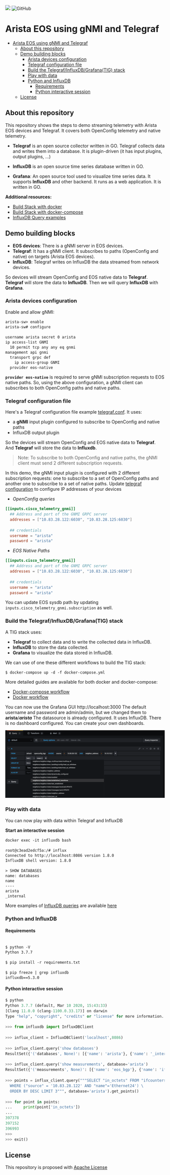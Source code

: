 ![](https://img.shields.io/badge/Arista-EOS%20Automation-blue) ![GitHub](https://img.shields.io/github/license/ksator/arista_eos_streaming_telemetry_with_gnmi_and_telegraf)

# Arista EOS using gNMI and Telegraf

- [Arista EOS using gNMI and Telegraf](#arista-eos-using-gnmi-and-telegraf)
  - [About this repository](#about-this-repository)
  - [Demo building blocks](#demo-building-blocks)
    - [Arista devices configuration](#arista-devices-configuration)
    - [Telegraf configuration file](#telegraf-configuration-file)
    - [Build the Telegraf/InfluxDB/Grafana(TIG) stack](#build-the-telegrafinfluxdbgrafanatig-stack)
    - [Play with data](#play-with-data)
    - [Python and InfluxDB](#python-and-influxdb)
      - [Requirements](#requirements)
      - [Python interactive session](#python-interactive-session)
  - [License](#license)

## About this repository

This repository shows the steps to demo streaming telemetry with Arista EOS devices and Telegraf.
It covers both OpenConfig telemetry and native telemetry.

- __Telegraf__ is an open source collector written in GO.
Telegraf collects data and writes them into a database.
It is plugin-driven (it has input plugins, output plugins, ...)

- __InfluxDB__ is an open source time series database written in GO.

- __Grafana__: An open source tool used to visualize time series data. It supports __InfluxDB__ and other backend. It runs as a web application. It is written in GO.

__Additional resources:__

- [Build Stack with docker](./DOCKER.md)
- [Build Stack with docker-compose](./COMPOSE.md)
- [InfluxDB Query examples](./Influxdb.md)

## Demo building blocks

- __EOS devices__: There is a gNMI server in EOS devices.
- __Telegraf__: It has a gNMI client. It subscribes to paths (OpenConfig and native) on targets (Arista EOS devices).
- __InfluxDB__: Telegraf writes on InfluxDB the data streamed from network devices.

So devices will stream OpenConfig and EOS native data to __Telegraf__. __Telegraf__ will store the data to __InfluxDB__. Then we will query __InfluxDB__ with __Grafana__.

### Arista devices configuration

Enable and allow gNMI:

```
arista-sw> enable
arista-sw# configure

username arista secret 0 arista
ip access-list GNMI
  10 permit tcp any any eq gnmi
management api gnmi
  transport grpc def
    ip access-group GNMI
  provider eos-native
```

__`provider eos-native`__ is required to serve gNMI subscription requests to EOS native paths.
So, using the above configuration, a gNMI client can subscribes to both OpenConfig paths and native paths.

### Telegraf configuration file

Here's a Telegraf configuration file example [telegraf.conf](config_files/telegraf.conf).
It uses:

- a __gNMI__ input plugin configured to subscribe to OpenConfig and native paths
- InfluxDB output plugin

So the devices will stream OpenConfig and EOS native data to __Telegraf__. And __Telegraf__ will store the data to __Influxdb__.

> Note: To subscribe to both OpenConfig and native paths, the gNMI client must send 2 different subscription requests.

In this demo, the gNMI input plugin is configured with 2 different subscription requests: one to subscribe to a set of OpenConfig paths and another one to subscribe to a set of native paths. Update [telegraf configuration](config_files/telegraf.conf) to configure IP addresses of your devices

- _OpenConfig queries_

```conf
[[inputs.cisco_telemetry_gnmi]]
  ## Address and port of the GNMI GRPC server
  addresses = ["10.83.28.122:6030", "10.83.28.125:6030"]

  ## credentials
  username = "arista"
  password = "arista"
```

- _EOS Native Paths_

```conf
[[inputs.cisco_telemetry_gnmi]]
  ## Address and port of the GNMI GRPC server
  addresses = ["10.83.28.122:6030", "10.83.28.125:6030"]

  ## credentials
  username = "arista"
  password = "arista"
```

You can update EOS sysdb path by updating `inputs.cisco_telemetry_gnmi.subscription` as well.

### Build the Telegraf/InfluxDB/Grafana(TIG) stack

A TIG stack uses:

- __Telegraf__ to collect data and to write the collected data in InfluxDB.
- __InfluxDB__ to store the data collected.
- __Grafana__ to visualize the data stored in InfluxDB.

We can use of one these different workflows to build the TIG stack:


```shell
$ docker-compose up -d -f docker-compose.yml
```

More detailed guides are available for both docker and docker-compose:

- [Docker-compose workflow](./COMPOSE.md)
- [Docker workflow](./DOCKER.md)


You can now use the Grafana GUI http://localhost:3000
The default username and password are admin/admin, but we changed them to __arista__/___arista___
The datasource is already configured. It uses InfluxDB.
There is no dashboard configured. You can create your own dashboards.

![Grafana.png](./medias/Grafana.png)

### Play with data

You can now play with data within Telegraf and InfluxDB

__Start an interactive session__

```shell
docker exec -it influxdb bash

root@c3ead2edcf5a:/# influx
Connected to http://localhost:8086 version 1.8.0
InfluxDB shell version: 1.8.0

> SHOW DATABASES
name: databases
name
----
arista
_internal
```

More examples of [InfluxDB queries](./Influxdb.md) are available [here](./Influxdb.md)

### Python and InfluxDB

#### Requirements

```shell

$ python -V
Python 3.7.7

$ pip install -r requirements.txt

$ pip freeze | grep influxdb
influxdb==5.3.0
```

#### Python interactive session

```python
$ python
Python 3.7.7 (default, Mar 10 2020, 15:43:33)
[Clang 11.0.0 (clang-1100.0.33.17)] on darwin
Type "help", "copyright", "credits" or "license" for more information.

>>> from influxdb import InfluxDBClient

>>> influx_client = InfluxDBClient('localhost',8086)

>>> influx_client.query('show databases')
ResultSet({'('databases', None)': [{'name': 'arista'}, {'name': '_internal'}]})

>>> influx_client.query('show measurements', database='arista')
ResultSet({'('measurements', None)': [{'name': 'eos_bgp'}, {'name': 'ifcounters'}, {'name': 'openconfig_bgp'}]})

>>> points = influx_client.query("""SELECT "in_octets" FROM "ifcounters" \
  WHERE ("source" = '10.83.28.122' AND "name"='Ethernet24') \
  ORDER BY DESC LIMIT 3""", database='arista').get_points()

>>> for point in points:
...     print(point['in_octets'])
...
397378
397152
396993
>>>
>>> exit()
```

## License

This repository is proposed with [Apache License](./LICENSE)